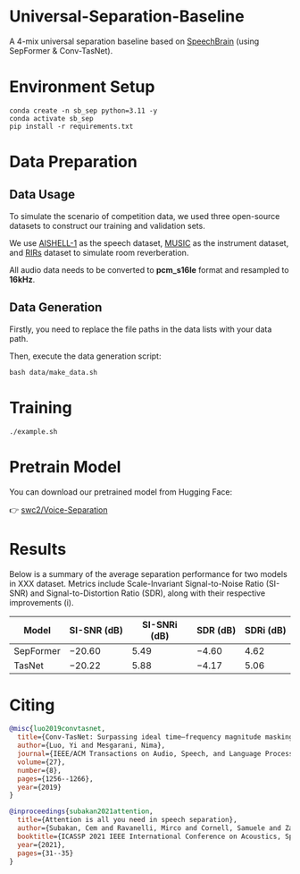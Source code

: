 # Universal-Separation-Baseline

A 4-mix universal separation baseline based on [SpeechBrain](https://github.com/speechbrain/speechbrain) (using SepFormer & Conv-TasNet).


# Environment Setup
```shell
conda create -n sb_sep python=3.11 -y
conda activate sb_sep
pip install -r requirements.txt
```

# Data Preparation
## Data Usage
To simulate the scenario of competition data, we used three open-source datasets to construct our training and validation sets.

We use [AISHELL-1](https://openslr.org/33/) as the speech dataset, [MUSIC](https://github.com/roudimit/MUSIC_dataset) as the instrument dataset, and [RIRs](https://www.openslr.org/28/) dataset to simulate room reverberation.

All audio data needs to be converted to **pcm_s16le** format and resampled to **16kHz**.

## Data Generation
Firstly, you need to replace the file paths in the data lists with your data path.

Then, execute the data generation script:
```shell
bash data/make_data.sh
```

# Training
```shell
./example.sh
```

# Pretrain Model

You can download our pretrained model from Hugging Face:

👉 [swc2/Voice-Separation](https://huggingface.co/swc2/Voice-Separation)


# Results
Below is a summary of the average separation performance for two models in XXX dataset.
Metrics include Scale-Invariant Signal-to-Noise Ratio (SI-SNR) and Signal-to-Distortion Ratio (SDR), along with their respective improvements (i).

| Model     | SI-SNR (dB) | SI-SNRi (dB) | SDR (dB) | SDRi (dB) |
| --------- | ----------- | ------------ | -------- | --------- |
| SepFormer |    −20.60   |     5.49     |  −4.60   |    4.62   |
| TasNet    |    −20.22   |     5.88     |  −4.17   |    5.06   |


# **Citing**
```bibtex
@misc{luo2019convtasnet,
  title={Conv-TasNet: Surpassing ideal time–frequency magnitude masking for speech separation},
  author={Luo, Yi and Mesgarani, Nima},
  journal={IEEE/ACM Transactions on Audio, Speech, and Language Processing},
  volume={27},
  number={8},
  pages={1256--1266},
  year={2019}
}

@inproceedings{subakan2021attention,
  title={Attention is all you need in speech separation},
  author={Subakan, Cem and Ravanelli, Mirco and Cornell, Samuele and Zanetti, Eleftherios and Collobert, Ronan and Bengio, Yoshua},
  booktitle={ICASSP 2021 IEEE International Conference on Acoustics, Speech and Signal Processing (ICASSP)},
  year={2021},
  pages={31--35}
}
```
